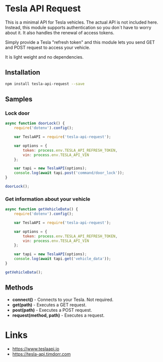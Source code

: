 # Tesla API Request

This is a minimal API for Tesla vehicles. The actual API is not included here. 
Instead, this module supports authentication so you don´t have to
worry about it. It also handles the renewal of access tokens.

Simply provide a Tesla "refresh token" and this
module lets you send GET and POST request to access your vehicle.

It is light weight and no dependencies.

## Installation

````bash
npm install tesla-api-request --save
````


## Samples

### Lock door

````javascript
async function doorLock() {	
	require('dotenv').config();

	var TeslaAPI = require('tesla-api-request');

	var options = {
		token: process.env.TESLA_API_REFRESH_TOKEN,
		vin: process.env.TESLA_API_VIN
	};

	var tapi = new TeslaAPI(options);
	console.log(await tapi.post('command/door_lock'));
}

doorLock();
````
### Get information about your vehicle

````javascript
async function getVehicleData() {	
	require('dotenv').config();

	var TeslaAPI = require('tesla-api-request');

	var options = {
		token: process.env.TESLA_API_REFRESH_TOKEN,
		vin: process.env.TESLA_API_VIN
	};

	var tapi = new TeslaAPI(options);
	console.log(await tapi.get('vehicle_data'));
}

getVehicleData();
````

## Methods

- **connect()** - Connects to your Tesla. Not required.
- **get(path)** - Executes a GET request.
- **post(path)** - Executes a POST request.
- **request(method, path)** - Executes a request.


# Links
- https://www.teslaapi.io
- https://tesla-api.timdorr.com
